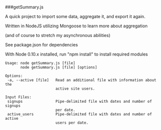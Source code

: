 ###getSummary.js

A quick project to import some data, aggregate it, and export it again.


Written in NodeJS utilizing Mongoose to learn more about aggregation

(and of course to stretch my asynchronous abilities)


See package.json for dependencies

With Node 0.10.x installed, run "npm install" to install required modules


```
Usage: node getSummary.js [file]
       node getSummary.js [file] [options]

Options:
 -a, --active [file]   Read an additional file with information about the 
                       active site users.

Input Files:
 signups               Pipe-delimited file with dates and number of signups
                       per date.
 active_users          Pipe-delimited file with dates and number of active
                       users per date.
```
